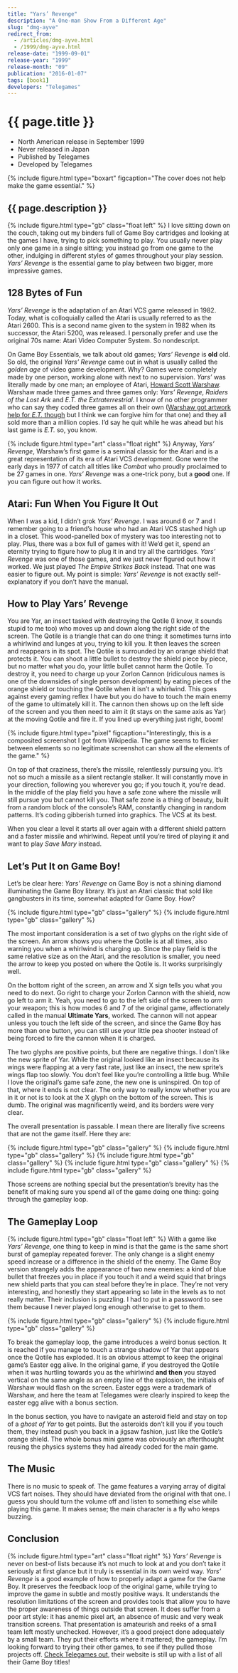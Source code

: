 ```yaml
---
title: "Yars’ Revenge"
description: "A One-man Show From a Different Age"
slug: "dmg-ayve"
redirect_from:
  - /articles/dmg-ayve.html
  - /1999/dmg-ayve.html
release-date: "1999-09-01"
release-year: "1999"
release-month: "09"
publication: "2016-01-07"
tags: [book1]
developers: "Telegames"
---
```

# {{ page.title }}

- North American release in September 1999
- Never released in Japan
- Published by Telegames
- Developed by Telegames

{% include figure.html type="boxart" figcaption="The cover does not help make the game essential." %}

## {{ page.description }}

{% include figure.html type="gb" class="float left" %}
I love sitting down on the couch, taking out my binders full of Game Boy cartridges and looking at the games I have, trying to pick something to play. You usually never play only one game in a single sitting; you instead go from one game to the other, indulging in different styles of games throughout your play session. *Yars’ Revenge* is the essential game to play between two bigger, more impressive games.

## 128 Bytes of Fun

*Yars’ Revenge* is the adaptation of an Atari VCS game released in 1982. Today, what is colloquially called the Atari is usually referred to as the Atari 2600. This is a second name given to the system in 1982 when its successor, the Atari 5200, was released. I personally prefer and use the original 70s name: Atari Video Computer System. So nondescript.

On Game Boy Essentials, we talk about old games; *Yars’ Revenge* is **old** old. So old, the original *Yars’ Revenge* came out in what is usually called the *golden age* of video game development. Why? Games were completely made by one person, working alone with next to no supervision. *Yars’* was literally made by one man; an employee of Atari, [Howard Scott Warshaw](https://en.wikipedia.org/wiki/Howard_Scott_Warshaw). Warshaw made three games and three games only: *Yars’ Revenge*, *Raiders of the Lost Ark* and *E.T. the Extraterrestrial*. I know of no other programmer who can say they coded three games all on their own ([Warshaw got artwork help for *E.T.* though](http://www.polygon.com/2015/3/9/8163747/yars-revenge-is-a-journey-back-to-a-lost-world-of-video-games) but I think we can forgive him for that one) and they all sold more than a million copies. I’d say he quit while he was ahead but his last game is *E.T.* so, you know.

{% include figure.html type="art" class="float right" %}
Anyway, *Yars’ Revenge*, Warshaw’s first game is a seminal classic for the Atari and is a great representation of its era of Atari VCS development. Gone were the early days in 1977 of catch all titles like *Combat* who proudly proclaimed to be 27 games in one. *Yars’ Revenge* was a one-trick pony, but a **good** one. If you can figure out how it works.

## Atari: Fun When You Figure It Out

When I was a kid, I didn’t grok *Yars’ Revenge*. I was around 6 or 7 and I remember going to a friend’s house who had an Atari VCS stashed high up in a closet. This wood-panelled box of mystery was too interesting not to play. Plus, there was a box full of games with it! We’d get it, spend an eternity trying to figure how to plug it in and try all the cartridges. *Yars’ Revenge* was one of those games, and we just never figured out how it worked. We just played *The Empire Strikes Back* instead. That one was easier to figure out. My point is simple: *Yars’ Revenge* is not exactly self-explanatory if you don’t have the manual.

## How to Play Yars’ Revenge

You are Yar, an insect tasked with destroying the Qotile (I know, it sounds stupid to me too) who moves up and down along the right side of the screen. The Qotile is a triangle that can do one thing: it sometimes turns into a whirlwind and lunges at you, trying to kill you. It then leaves the screen and reappears in its spot. The Qotile is surrounded by an orange shield that protects it. You can shoot a little bullet to destroy the shield piece by piece, but no matter what you do, your little bullet cannot harm the Qotile. To destroy it, you need to charge up your Zorlon Cannon (ridiculous names is one of the downsides of single person development) by eating pieces of the orange shield or touching the Qotile when it isn’t a whirlwind. This goes against every gaming reflex I have but you do have to touch the main enemy of the game to ultimately kill it. The cannon then shows up on the left side of the screen and you then need to aim it (it stays on the same axis as Yar) at the moving Qotile and fire it. If you lined up everything just right, boom!

{% include figure.html type="pixel" figcaption="Interestingly, this is a composited screenshot I got from Wikipedia. The game seems to flicker between elements so no legitimate screenshot can show all the elements of the game." %}

On top of that craziness, there’s the missile, relentlessly pursuing you. It’s not so much a missile as a silent rectangle stalker. It will constantly move in your direction, following you wherever you go; if you touch it, you’re dead. In the middle of the play field you have a safe zone where the missile will still pursue you but cannot kill you. That safe zone is a thing of beauty, built from a random block of the console’s RAM, constantly changing in random patterns. It’s coding gibberish turned into graphics. The VCS at its best.

When you clear a level it starts all over again with a different shield pattern and a faster missile and whirlwind. Repeat until you’re tired of playing it and want to play *Save Mary* instead.

## Let’s Put It on Game Boy!

Let’s be clear here: *Yars’ Revenge* on Game Boy is not a shining diamond illuminating the Game Boy library. It’s just an Atari classic that sold like gangbusters in its time, somewhat adapted for Game Boy. How?

<div class="gallery-container">
{% include figure.html type="gb" class="gallery" %}
{% include figure.html type="gb" class="gallery" %}
</div>

The most important consideration is a set of two glyphs on the right side of the screen. An arrow shows you where the Qotile is at all times, also warning you when a whirlwind is charging up. Since the play field is the same relative size as on the Atari, and the resolution is smaller, you need the arrow to keep you posted on where the Qotile is. It works surprisingly well.

On the bottom right of the screen, an arrow and X sign tells you what you need to do next. Go right to charge your Zorlon Cannon with the shield, now go left to arm it. Yeah, you need to go to the left side of the screen to *arm* your weapon; this is how modes 6 and 7 of the original game, affectionately called in the manual **Ultimate Yars**, worked. The cannon will not appear unless you touch the left side of the screen, and since the Game Boy has more than one button, you can still use your little pea shooter instead of being forced to fire the cannon when it is charged.

The two glyphs are positive points, but there are negative things. I don’t like the new sprite of Yar. While the original looked like an insect because its wings were flapping at a very fast rate, just like an insect, the new sprite’s wings flap too slowly. You don’t feel like you’re controlling a little bug. While I love the original’s game safe zone, the new one is uninspired. On top of that, where it ends is not clear. The only way to really know whether you are in it or not is to look at the X glyph on the bottom of the screen. This is dumb. The original was magnificently weird, and its borders were very clear.

The overall presentation is passable. I mean there are literally five screens that are not the game itself. Here they are:

<div class="gallery-container">
{% include figure.html type="gb" class="gallery" %}
{% include figure.html type="gb" class="gallery" %}
{% include figure.html type="gb" class="gallery" %}
{% include figure.html type="gb" class="gallery" %}
{% include figure.html type="gb" class="gallery" %}
</div>

Those screens are nothing special but the presentation’s brevity has the benefit of making sure you spend all of the game doing one thing: going through the gameplay loop.

## The Gameplay Loop

{% include figure.html type="gb" class="float left" %}
With a game like *Yars’ Revenge*, one thing to keep in mind is that the game is the same short burst of gameplay repeated forever. The only change is a slight enemy speed increase or a difference in the shield of the enemy. The Game Boy version strangely adds the appearance of two new enemies: a kind of blue bullet that freezes you in place if you touch it and a weird squid that brings new shield parts that you can steal before they’re in place. They’re not very interesting, and honestly they start appearing so late in the levels as to not really matter. Their inclusion is puzzling. I had to put in a password to see them because I never played long enough otherwise to get to them.

<div class="gallery-container">
{% include figure.html type="gb" class="gallery" %}
{% include figure.html type="gb" class="gallery" %}
</div>

To break the gameplay loop, the game introduces a weird bonus section. It is reached if you manage to touch a strange shadow of Yar that appears once the Qotile has exploded. It is an obvious attempt to keep the original game’s Easter egg alive. In the original game, if you destroyed the Qotile when it was hurtling towards you as the whirlwind **and then** you stayed vertical on the same angle as an empty line of the explosion, the initials of Warshaw would flash on the screen. Easter eggs were a trademark of Warshaw, and here the team at Telegames were clearly inspired to keep the easter egg alive with a bonus section.

In the bonus section, you have to navigate an asteroid field and stay on top of a *ghost of Yar* to get points. But the asteroids don’t kill you if you touch them, they instead push you back in a jigsaw fashion, just like the Qotile’s orange shield. The whole bonus mini game was obviously an afterthought reusing the physics systems they had already coded for the main game.

## The Music

There is no music to speak of. The game features a varying array of digital VCS fart noises. They should have deviated from the original with that one. I guess you should turn the volume off and listen to something else while playing this game. It makes sense; the main character is a fly who keeps buzzing.

## Conclusion

{% include figure.html type="art" class="float right" %}
*Yars’ Revenge* is never on best-of lists because it’s not much to look at and you don’t take it seriously at first glance but it truly is essential in its own weird way. *Yars’ Revenge* is a good example of how to properly adapt a game for the Game Boy. It preserves the feedback loop of the original game, while trying to improve the game in subtle and mostly positive ways. It understands the resolution limitations of the screen and provides tools that allow you to have the proper awareness of things outside that screen. It does suffer from a poor art style: it has anemic pixel art, an absence of music and very weak transition screens. That presentation is amateurish and reeks of a small team left mostly unchecked. However, it’s a good project done adequately by a small team. They put their efforts where it mattered; the gameplay. I’m looking forward to trying their other games, to see if they pulled those projects off. [Check Telegames out](http://www.telegames.com/publishing.htm), their website is still up with a list of all their Game Boy titles!
